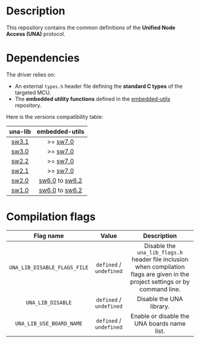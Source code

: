 # Description

This repository contains the common definitions of the **Unified Node Access (UNA)** protocol.

# Dependencies

The driver relies on:

* An external `types.h` header file defining the **standard C types** of the targeted MCU.
* The **embedded utility functions** defined in the [embedded-utils](https://github.com/Ludovic-Lesur/embedded-utils) repository.

Here is the versions compatibility table:

| **una-lib** | **embedded-utils** |
|:---:|:---:|
| [sw3.1](https://github.com/Ludovic-Lesur/una-lib/releases/tag/sw3.1) | >= [sw7.0](https://github.com/Ludovic-Lesur/embedded-utils/releases/tag/sw7.0) |
| [sw3.0](https://github.com/Ludovic-Lesur/una-lib/releases/tag/sw3.0) | >= [sw7.0](https://github.com/Ludovic-Lesur/embedded-utils/releases/tag/sw7.0) |
| [sw2.2](https://github.com/Ludovic-Lesur/una-lib/releases/tag/sw2.2) | >= [sw7.0](https://github.com/Ludovic-Lesur/embedded-utils/releases/tag/sw7.0) |
| [sw2.1](https://github.com/Ludovic-Lesur/una-lib/releases/tag/sw2.1) | >= [sw7.0](https://github.com/Ludovic-Lesur/embedded-utils/releases/tag/sw7.0) |
| [sw2.0](https://github.com/Ludovic-Lesur/una-lib/releases/tag/sw2.0) | [sw6.0](https://github.com/Ludovic-Lesur/embedded-utils/releases/tag/sw6.0) to [sw6.2](https://github.com/Ludovic-Lesur/embedded-utils/releases/tag/sw6.2) |
| [sw1.0](https://github.com/Ludovic-Lesur/una-lib/releases/tag/sw1.0) | [sw6.0](https://github.com/Ludovic-Lesur/embedded-utils/releases/tag/sw6.0) to [sw6.2](https://github.com/Ludovic-Lesur/embedded-utils/releases/tag/sw6.2) |

# Compilation flags

| **Flag name** | **Value** | **Description** |
|:---:|:---:|:---:|
| `UNA_LIB_DISABLE_FLAGS_FILE` | `defined` / `undefined` | Disable the `una_lib_flags.h` header file inclusion when compilation flags are given in the project settings or by command line. |
| `UNA_LIB_DISABLE` | `defined` / `undefined` | Disable the UNA library. |
| `UNA_LIB_USE_BOARD_NAME` | `defined` / `undefined` | Enable or disable the UNA boards name list. |
